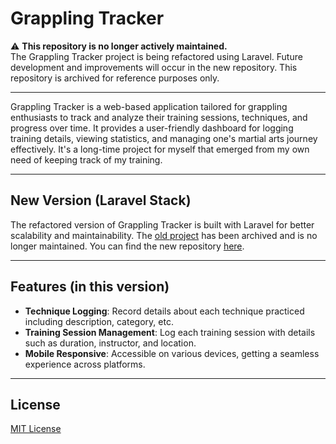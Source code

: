 # Grappling Tracker

⚠️ **This repository is no longer actively maintained.**  
The Grappling Tracker project is being refactored using Laravel. Future development and improvements will occur in the new repository. This repository is archived for reference purposes only.  

---

Grappling Tracker is a web-based application tailored for grappling enthusiasts to track and analyze their training sessions, techniques, and progress over time. It provides a user-friendly dashboard for logging training details, viewing statistics, and managing one's martial arts journey effectively. It's a long-time project for myself that emerged from my own need of keeping track of my training.

---

## New Version (Laravel Stack)

The refactored version of Grappling Tracker is built with Laravel for better scalability and maintainability. The [old project](https://github.com/Wiltzsu/grapplingtracker) has been archived and is no longer maintained. You can find the new repository [here](https://github.com/Wiltzsu/grapplingtracker-v2).

---

## Features (in this version)
- **Technique Logging**: Record details about each technique practiced including description, category, etc.
- **Training Session Management**: Log each training session with details such as duration, instructor, and location.
- **Mobile Responsive**: Accessible on various devices, getting a seamless experience across platforms.

---

## License
[MIT License](LICENSE)

